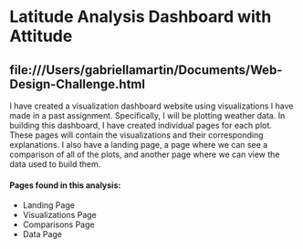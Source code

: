 # Latitude Analysis Dashboard with Attitude

## file:///Users/gabriellamartin/Documents/Web-Design-Challenge.html

I have created a visualization dashboard website using visualizations I have made in a past assignment. Specifically, I will be plotting weather data.
In building this dashboard, I have created individual pages for each plot. These pages will contain the visualizations and their corresponding explanations. I also have a landing page, a page where we can see a comparison of all of the plots, and another page where we can view the data used to build them.


#### Pages found in this analysis:

- Landing Page
- Visualizations Page
- Comparisons Page
- Data Page

